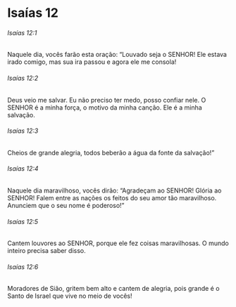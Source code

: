 # Isaías 12

###### Isaías 12:1

Naquele dia, vocês farão esta oração: “Louvado seja o SENHOR! Ele estava irado comigo, mas sua ira passou e agora ele me consola!

###### Isaías 12:2

Deus veio me salvar. Eu não preciso ter medo, posso confiar nele. O SENHOR é a minha força, o motivo da minha canção. Ele é a minha salvação.

###### Isaías 12:3

Cheios de grande alegria, todos beberão a água da fonte da salvação!”

###### Isaías 12:4

Naquele dia maravilhoso, vocês dirão: “Agradeçam ao SENHOR! Glória ao SENHOR! Falem entre as nações os feitos do seu amor tão maravilhoso. Anunciem que o seu nome é poderoso!”

###### Isaías 12:5

Cantem louvores ao SENHOR, porque ele fez coisas maravilhosas. O mundo inteiro precisa saber disso.

###### Isaías 12:6

Moradores de Sião, gritem bem alto e cantem de alegria, pois grande é o Santo de Israel que vive no meio de vocês!

